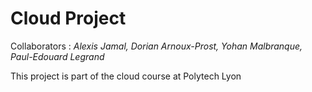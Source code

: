 # Cloud Project
Collaborators : *Alexis Jamal, Dorian Arnoux-Prost, Yohan Malbranque, Paul-Edouard Legrand*

This project is part of the cloud course at Polytech Lyon
